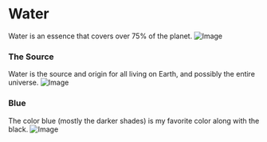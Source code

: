 # Water

Water is an essence that covers over 75% of the planet.
![Image](https://images.immediate.co.uk/production/volatile/sites/7/2018/02/Earth-from-space-1-64e9a7c.jpg?quality=90&resize=768,574)

### The Source

Water is the source and origin for all living on Earth, and possibly the entire universe.
![Image](https://i.ytimg.com/vi/m4WBbSv_N7U/maxresdefault.jpg)

### Blue

The color blue (mostly the darker shades) is my favorite color along with the black.
![Image](https://www.wallpaperflare.com/static/15/512/990/abstract-blue-digital-art-black-wallpaper.jpg)
